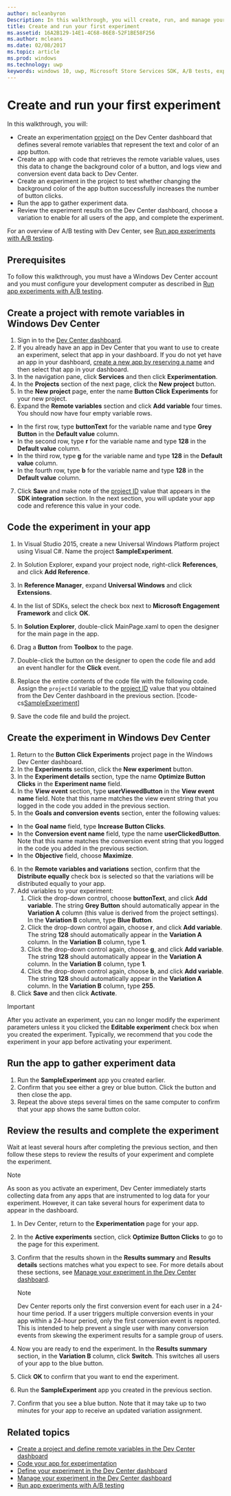 ```yaml
---
author: mcleanbyron
Description: In this walkthrough, you will create, run, and manage your first experiment with A/B testing.
title: Create and run your first experiment
ms.assetid: 16A2B129-14E1-4C68-86E8-52F1BE58F256
ms.author: mcleans
ms.date: 02/08/2017
ms.topic: article
ms.prod: windows
ms.technology: uwp
keywords: windows 10, uwp, Microsoft Store Services SDK, A/B tests, experiments
---
```


# Create and run your first experiment

In this walkthrough, you will:
* Create an experimentation [project](run-app-experiments-with-a-b-testing.md#terms) on the Dev Center dashboard that defines several remote variables that represent the text and color of an app button.
* Create an app with code that retrieves the remote variable values, uses this data to change the background color of a button, and logs view and conversion event data back to Dev Center.
* Create an experiment in the project to test whether changing the background color of the app button successfully increases the number of button clicks.
* Run the app to gather experiment data.
* Review the experiment results on the Dev Center dashboard, choose a variation to enable for all users of the app, and complete the experiment.

For an overview of A/B testing with Dev Center, see [Run app experiments with A/B testing](run-app-experiments-with-a-b-testing.md).

## Prerequisites

To follow this walkthrough, you must have a Windows Dev Center account and you must configure your development computer as described in [Run app experiments with A/B testing](run-app-experiments-with-a-b-testing.md).

## Create a project with remote variables in Windows Dev Center

1. Sign in to the [Dev Center dashboard](https://dev.windows.com/overview).
2. If you already have an app in Dev Center that you want to use to create an experiment, select that app in your dashboard. If you do not yet have an app in your dashboard, [create a new app by reserving a name](../publish/create-your-app-by-reserving-a-name.md) and then select that app in your dashboard.
3. In the navigation pane, click **Services** and then click **Experimentation**.
4. In the **Projects** section of the next page, click the **New project** button.
5. In the **New project** page, enter the name **Button Click Experiments** for your new project.
6. Expand the **Remote variables** section and click **Add variable** four times. You should now have four empty variable rows.
  * In the first row, type **buttonText** for the variable name and type **Grey Button** in the **Default value** column.
  * In the second row, type **r** for the variable name and type **128** in the **Default value** column.
  * In the third row, type **g** for the variable name and type **128** in the **Default value** column.
  * In the fourth row, type **b** for the variable name and type **128** in the **Default value** column.
7. Click **Save** and make note of the [project ID](run-app-experiments-with-a-b-testing.md#terms) value that appears in the **SDK integration** section. In the next section, you will update your app code and reference this value in your code.

## Code the experiment in your app

1. In Visual Studio 2015, create a new Universal Windows Platform project using Visual C#. Name the project **SampleExperiment**.
2. In Solution Explorer, expand your project node, right-click **References**, and click **Add Reference**.
3. In **Reference Manager**, expand **Universal Windows** and click **Extensions**.
4. In the list of SDKs, select the check box next to **Microsoft Engagement Framework** and click **OK**.
5. In **Solution Explorer**, double-click MainPage.xaml to open the designer for the main page in the app.
6. Drag a **Button** from **Toolbox** to the page.
7. Double-click the button on the designer to open the code file and add an event handler for the **Click** event.  
8. Replace the entire contents of the code file with the following code. Assign the ```projectId``` variable to the [project ID](run-app-experiments-with-a-b-testing.md#terms) value that you obtained from the Dev Center dashboard in the previous section.
    [!code-cs[SampleExperiment](./code/StoreSDKSamples/cs/ExperimentPage.xaml.cs#SampleExperiment)]

9. Save the code file and build the project.

## Create the experiment in Windows Dev Center

1. Return to the **Button Click Experiments** project page in the Windows Dev Center dashboard.
2. In the **Experiments** section, click the **New experiment** button.
3. In the **Experiment details** section, type the name **Optimize Button Clicks** in the **Experiment name** field.
4. In the **View event** section, type **userViewedButton** in the **View event name** field. Note that this name matches the view event string that you logged in the code you added in the previous section.
5. In the **Goals and conversion events** section, enter the following values:
  * In the **Goal name** field, type **Increase Button Clicks**.
  * In the **Conversion event name** field, type the name **userClickedButton**. Note that this name matches the conversion event string that you logged in the code you added in the previous section.
  * In the **Objective** field, choose **Maximize**.
6. In the **Remote variables and variations** section, confirm that the **Distribute equally** check box is selected so that the variations will be distributed equally to your app.
7. Add variables to your experiment:
    1. Click the drop-down control, choose **buttonText**, and click **Add variable**. The string **Grey Button** should automatically appear in the **Variation A** column (this value is derived from the project settings). In the **Variation B** column, type **Blue Button**.
    2. Click the drop-down control again, choose **r**, and click **Add variable**. The string **128** should automatically appear in the **Variation A** column. In the **Variation B** column, type **1**.
    3. Click the drop-down control again, choose **g**, and click **Add variable**. The string **128** should automatically appear in the **Variation A** column. In the **Variation B** column, type **1**.  
    4. Click the drop-down control again, choose **b**, and click **Add variable**. The string **128** should automatically appear in the **Variation A** column. In the **Variation B** column, type **255**.  
8. Click **Save** and then click **Activate**.

> [!IMPORTANT]
> After you activate an experiment, you can no longer modify the experiment parameters unless it you clicked the **Editable experiment** check box when you created the experiment. Typically, we recommend that you code the experiment in your app before activating your experiment.

## Run the app to gather experiment data

1. Run the **SampleExperiment** app you created earlier.
2. Confirm that you see either a grey or blue button. Click the button and then close the app.
3. Repeat the above steps several times on the same computer to confirm that your app shows the same button color.

## Review the results and complete the experiment

Wait at least several hours after completing the previous section, and then follow these steps to review the results of your experiment and complete the experiment.

> [!NOTE]
> As soon as you activate an experiment, Dev Center immediately starts collecting data from any apps that are instrumented to log data for your experiment. However, it can take several hours for experiment data to appear in the dashboard.

1. In Dev Center, return to the **Experimentation** page for your app.
2. In the **Active experiments** section, click **Optimize Button Clicks** to go to the page for this experiment.
3. Confirm that the results shown in the **Results summary** and **Results details** sections matches what you expect to see. For more details about these sections, see [Manage your experiment in the Dev Center dashboard](manage-your-experiment.md#review-the-results-of-your-experiment).
    > [!NOTE]
    > Dev Center reports only the first conversion event for each user in a 24-hour time period. If a user triggers multiple conversion events in your app within a 24-hour period, only the first conversion event is reported. This is intended to help prevent a single user with many conversion events from skewing the experiment results for a sample group of users.

4. Now you are ready to end the experiment. In the **Results summary** section, in the **Variation B** column, click **Switch**. This switches all users of your app to the blue button.
5. Click **OK** to confirm that you want to end the experiment.
6. Run the **SampleExperiment** app you created in the previous section.
7. Confirm that you see a blue button. Note that it may take up to two minutes for your app to receive an updated variation assignment.

## Related topics

* [Create a project and define remote variables in the Dev Center dashboard](create-a-project-and-define-remote-variables-in-the-dev-center-dashboard.md)
* [Code your app for experimentation](code-your-experiment-in-your-app.md)
* [Define your experiment in the Dev Center dashboard](define-your-experiment-in-the-dev-center-dashboard.md)
* [Manage your experiment in the Dev Center dashboard](manage-your-experiment.md)
* [Run app experiments with A/B testing](run-app-experiments-with-a-b-testing.md)
